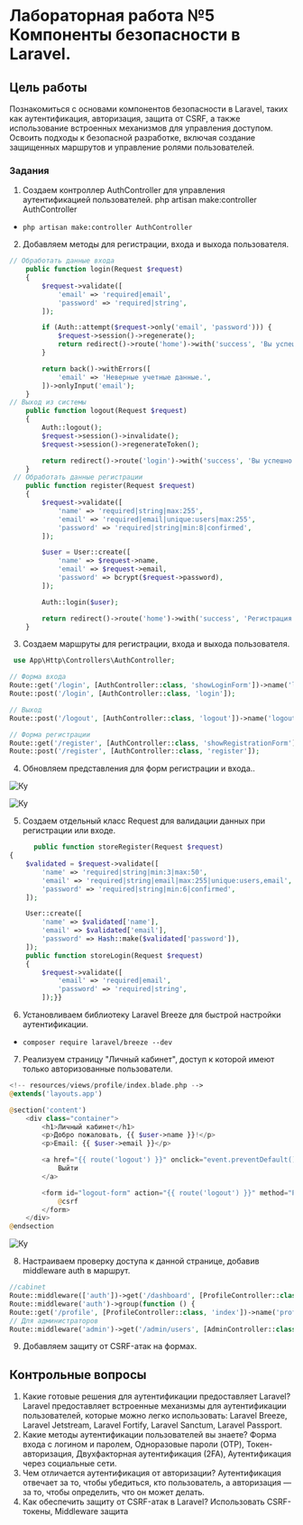 # Лабораторная работа №5 Компоненты безопасности в Laravel. 

## Цель работы

Познакомиться с основами компонентов безопасности в Laravel, таких как аутентификация, авторизация, защита от CSRF, а также использование встроенных механизмов для управления доступом. Освоить подходы к безопасной разработке, включая создание защищенных маршрутов и управление ролями пользователей.

### Задания

1. Создаем контроллер AuthController для управления аутентификацией пользователей.
php artisan make:controller AuthController
- `php artisan make:controller AuthController`

2. Добавляем методы для регистрации, входа и выхода пользователя.
```php
// Обработать данные входа
    public function login(Request $request)
    {
        $request->validate([
            'email' => 'required|email',
            'password' => 'required|string',
        ]);

        if (Auth::attempt($request->only('email', 'password'))) {
            $request->session()->regenerate();
            return redirect()->route('home')->with('success', 'Вы успешно вошли в систему.');
        }

        return back()->withErrors([
            'email' => 'Неверные учетные данные.',
        ])->onlyInput('email');
    }
// Выход из системы
    public function logout(Request $request)
    {
        Auth::logout();
        $request->session()->invalidate();
        $request->session()->regenerateToken();

        return redirect()->route('login')->with('success', 'Вы успешно вышли из системы.');
    }
 // Обработать данные регистрации
    public function register(Request $request)
    {
        $request->validate([
            'name' => 'required|string|max:255',
            'email' => 'required|email|unique:users|max:255',
            'password' => 'required|string|min:8|confirmed',
        ]);

        $user = User::create([
            'name' => $request->name,
            'email' => $request->email,
            'password' => bcrypt($request->password),
        ]);

        Auth::login($user);

        return redirect()->route('home')->with('success', 'Регистрация прошла успешно.');
    }
```
3. Создаем маршруты для регистрации, входа и выхода пользователя.
```php
 use App\Http\Controllers\AuthController;

// Форма входа
Route::get('/login', [AuthController::class, 'showLoginForm'])->name('login');
Route::post('/login', [AuthController::class, 'login']);

// Выход
Route::post('/logout', [AuthController::class, 'logout'])->name('logout');

// Форма регистрации
Route::get('/register', [AuthController::class, 'showRegistrationForm'])->name('register');
Route::post('/register', [AuthController::class, 'register']);
```
4. Обновляем представления для форм регистрации и входа..

![Ку](images/1.png)

![Ку](images/2.png)

5. Создаем отдельный класс Request для валидации данных при регистрации или входе.

```php
      public function storeRegister(Request $request)
{
    $validated = $request->validate([
        'name' => 'required|string|min:3|max:50',
        'email' => 'required|string|email|max:255|unique:users,email',
        'password' => 'required|string|min:6|confirmed',
    ]);

    User::create([
        'name' => $validated['name'],
        'email' => $validated['email'],
        'password' => Hash::make($validated['password']),
    ]);
    public function storeLogin(Request $request)
    {
        $request->validate([
            'email' => 'required|email',
            'password' => 'required|string',
        ]);}}
```
6. Установливаем библиотеку Laravel Breeze для быстрой настройки аутентификации. 
- `composer require laravel/breeze --dev`
7. Реализуем страницу "Личный кабинет", доступ к которой имеют только авторизованные пользователи.

```php
<!-- resources/views/profile/index.blade.php -->
@extends('layouts.app')

@section('content')
    <div class="container">
        <h1>Личный кабинет</h1>
        <p>Добро пожаловать, {{ $user->name }}!</p>
        <p>Email: {{ $user->email }}</p>

        <a href="{{ route('logout') }}" onclick="event.preventDefault(); document.getElementById('logout-form').submit();">
            Выйти
        </a>

        <form id="logout-form" action="{{ route('logout') }}" method="POST" style="display: none;">
            @csrf
        </form>
    </div>
@endsection
```
![Ку](images/3.png)

8. Настраиваем проверку доступа к данной странице, добавив middleware auth в маршрут.

```php
//cabinet
Route::middleware(['auth'])->get('/dashboard', [ProfileController::class, 'index'])->name('dashboard');
Route::middleware('auth')->group(function () {
Route::get('/profile', [ProfileController::class, 'index'])->name('profile.index');
// Для администраторов
Route::middleware('admin')->get('/admin/users', [AdminController::class, 'index'])->name('admin.users');});
```
9. Добавляем защиту от CSRF-атак на формах.

## Контрольные вопросы
1. Какие готовые решения для аутентификации предоставляет Laravel? Laravel предоставляет встроенные механизмы для аутентификации пользователей, которые можно легко использовать: Laravel Breeze, Laravel Jetstream, Laravel Fortify, Laravel Sanctum, Laravel Passport.
2. Какие методы аутентификации пользователей вы знаете? Форма входа с логином и паролем, Одноразовые пароли (OTP), Токен-авторизация, Двухфакторная аутентификация (2FA), Аутентификация через социальные сети.
3. Чем отличается аутентификация от авторизации? Аутентификация отвечает за то, чтобы убедиться, кто пользователь, а авторизация — за то, чтобы определить, что он может делать.
4. Как обеспечить защиту от CSRF-атак в Laravel? Использовать CSRF-токены, Middleware защита